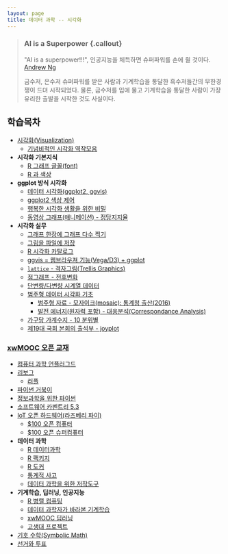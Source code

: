 ```yaml
---
layout: page
title: 데이터 과학 -- 시각화
---
```


> ### AI is a Superpower {.callout}
>
> "AI is a superpower!!!", 인공지능을 체득하면 슈퍼파워를 손에 쥘 것이다. [Andrew Ng](https://twitter.com/andrewyng/status/728986380638916609)
>
> 금수저, 은수저 슈퍼파워를 받은 사람과 기계학습을 통달한 흑수저들간의 무한경쟁이 드뎌 시작되었다. 물론, 
> 금수저를 입에 물고 기계학습을 통달한 사람이 가장 유리한 출발을 시작한 것도 사실이다.



## 학습목차 

- [시각화(Visualization)](viz.html)
    - [기념비적인 시각화 역작모음](viz-history.html)
- **시각화 기본지식**    
    - [R 그래프 글꼴(font)](viz-r-font.html)
    - [R 과 색상](viz-r-colors.html)
- **ggplot 방식 시각화**
    - [데이터 시각화(ggplot2, ggvis)](viz-ggplot2.html)
    - [ggplot2 색상 제어](viz-ggplot2-control.html)
    - [행복한 시각화 생활을 위한 비밀](viz-secret.html)
    - [동영상 그래프(애니메이션) - 정당지지율](viz-animations.html)
- **시각화 실무**
    - [그래프 한장에 그래프 다수 찍기](viz-multiple-plots.html)
    - [그림을 파일에 저장](viz-save-plot.html) 
    - [R 시각화 카탈로그](http://shiny.stat.ubc.ca/r-graph-catalog/)
    - [ggvis = 웹브라우져 기능(Vega/D3) + ggplot](viz-ggvis.html)
    - [`lattice` - 격자그림(Trellis Graphics)](viz-trellis.html)
    - [점그래프 - 전후변화](viz-prior-posterior.html)
    - [단변량/다변량 시계열 데이터](viz-time-series.html)
    - [범주형 데이터 시각화 기초](http://statkclee.github.io/data-science/ds-factor-dplyr-mosaic.html)
        - [범주형 자료 - 모자이크(mosaic): 통계청 출산(2016)](viz-mosaic-plot.html)
        - [발전 에너지(원자력 포함) - 대응분석(Correspondance Analysis)](viz-mosaic-ca.html)
    - [가구당 가계수지 - 10 분위별](viz-household-balance-deciles.html)
    - [제19대 국회 본회의 출석부 - joyplot](viz-ggjoy.html)

### [xwMOOC 오픈 교재](https://statkclee.github.io/xwMOOC/)

- [컴퓨터 과학 언플러그드](http://unplugged.xwmooc.org)  
- [리보그](http://reeborg.xwmooc.org)  
     - [러플](http://rur-ple.xwmooc.org)  
- [파이썬 거북이](http://swcarpentry.github.io/python-novice-turtles/index-kr.html)  
- [정보과학을 위한 파이썬](http://python.xwmooc.org)  
- [소프트웨어 카펜트리 5.3](http://swcarpentry.xwmooc.org)
- [IoT 오픈 하드웨어(라즈베리 파이)](https://statkclee.github.io/raspberry-pi/)
    - [$100 오픈 컴퓨터](http://computer.xwmooc.org/)   
    - [$100 오픈 슈퍼컴퓨터](http://computers.xwmooc.org/)
- **데이터 과학**
    - [R 데이터과학](http://statkclee.github.io/data-science)
    - [R 팩키지](http://r-pkgs.xwmooc.org/)
    - [R 도커](http://statkclee.github.io/r-docker/)
    - [통계적 사고](http://think-stat.xwmooc.org/)
    - [데이터 과학을 위한 저작도구](https://statkclee.github.io/ds-authoring/)
- **기계학습, 딥러닝, 인공지능**
    - [R 병렬 컴퓨팅](http://statkclee.github.io/parallel-r)
    - [데이터 과학자가 바라본 기계학습](https://statkclee.github.io/ml/)
    - [xwMOOC 딥러닝](https://statkclee.github.io/deep-learning/)
    - [고생대 프로젝트](http://statkclee.github.io/trilobite)
- [기호 수학(Symbolic Math)](http://sympy.xwmooc.org/)
- [선거와 투표](http://politics.xwmooc.org/)

